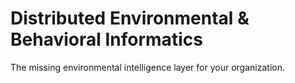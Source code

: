 # Distributed Environmental & Behavioral Informatics

The missing environmental intelligence layer for your organization.

